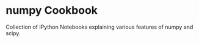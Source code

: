 numpy Cookbook
==============

Collection of IPython Notebooks explaining various features of numpy and scipy. 

